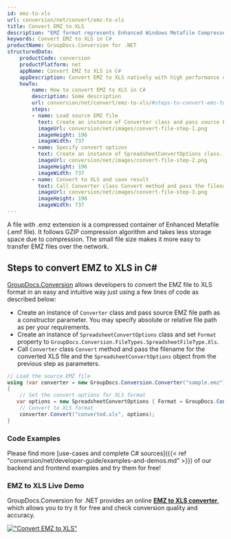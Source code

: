 ```yaml
---
id: emz-to-xls
url: conversion/net/convert/emz-to-xls
title: Convert EMZ to XLS
description: "EMZ format represents Enhanced Windows Metafile Compressed with .emz extension. Learn how to convert EMZ to XLS file programmatically in C# language using GroupDocs.Conversion for .NET library."
keywords: Convert EMZ to XLS in C#
productName: GroupDocs.Conversion for .NET
structuredData:
    productCode: conversion
    productPlatform: net
    appName: Convert EMZ to XLS in C#
    appDescription: Convert EMZ to XLS natively with high performance using C# language and server side GroupDocs.Conversion for .NET APIs, without the use of any software like Microsoft or Open Office.
    howTo:
        name: How to convert EMZ to XLS in C# 
        description: Some description
        url: conversion/net/convert/emz-to-xls/#steps-to-convert-emz-to-xls-in-c
        steps:
        - name: Load source EMZ file 
          text: Create an instance of Converter class and pass source EMZ file path as a constructor parameter. You may specify absolute or relative file path as per your requirements. 
          imageUrl: conversion/net/images/convert-file-step-1.png
          imageHeight: 196
          imageWidth: 737
        - name: Specify convert options 
          text: Create an instance of SpreadsheetConvertOptions class.
          imageUrl: conversion/net/images/convert-file-step-2.png
          imageHeight: 196
          imageWidth: 737
        - name: Convert to XLS and save result 
          text: Call Converter class Convert method and pass the filename for the converted HTML file and the SpreadsheetConvertOptions object from the previous step as parameters.
          imageUrl: conversion/net/images/convert-file-step-3.png
          imageHeight: 196
          imageWidth: 737
---
```


A file with .emz extension is a compressed container of Enhanced Metafile (.emf file). It follows GZIP compression algorithm and takes less storage space due to compression. The small file size makes it more easy to transfer EMZ files over the network.

## Steps to convert EMZ to XLS in C#

[GroupDocs.Conversion](https://products.groupdocs.com/conversion/net) allows developers to convert the EMZ file to XLS format in an easy and intuitive way just using a few lines of code as described below:

* Create an instance of `Converter` class and pass source EMZ file path as a constructor parameter. You may specify absolute or relative file path as per your requirements. 
* Create an instance of `SpreadsheetConvertOptions` class and set `Format` property to `GroupDocs.Conversion.FileTypes.SpreadsheetFileType.Xls`.
* Call `Converter` class `Convert` method and pass the filename for the converted XLS file and the `SpreadsheetConvertOptions` object from the previous step as parameters.

```csharp
// Load the source EMZ file
using (var converter = new GroupDocs.Conversion.Converter("sample.emz"))
{
    // Set the convert options for XLS format
   var options = new SpreadsheetConvertOptions { Format = GroupDocs.Conversion.FileTypes.SpreadsheetFileType.Xls };
    // Convert to XLS format
    converter.Convert("converted.xls", options);
}
```

### Code Examples

Please find more [use-cases and complete C# sources]({{< ref "conversion/net/developer-guide/examples-and-demos.md" >}}) of our backend and frontend examples and try them for free!

### EMZ to XLS Live Demo

GroupDocs.Conversion for .NET provides an online [**EMZ to XLS converter**](https://products.groupdocs.app/conversion/emz-to-xls), which allows you to try it for free and check conversion quality and accuracy.

[!["Convert EMZ to XLS"](conversion/net/images/convert-to-xls/convert-emz-to-xls.png)](https://products.groupdocs.app/conversion/emz-to-xls)